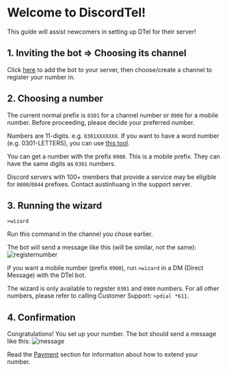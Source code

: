 # Welcome to DiscordTel!
This guide will assist newcomers in setting up DTel for their server!

## 1. Inviting the bot => Choosing its channel
Click [here](https://discordapp.com/oauth2/authorize?client_id=224662505157427200&scope=bot&permissions=84997) to add the bot to your server, then choose/create a channel to register your number in.

## 2. Choosing a number
The current normal prefix is `0301` for a channel number or `0900` for a mobile number. Before proceeding, please decide your preferred number.

Numbers are 11-digits. e.g. `0301XXXXXXX`. If you want to have a word number (e.g. 0301-LETTERS), you can use [this tool](http://word2number.com).

You can get a number with the prefix `0900`. This is a mobile prefix. They can have the same digits as `0301` numbers.

Discord servers with 100+ members that provide a service may be eligible for `0800`/`0844` prefixes. Contact austinhuang in the support server.

## 3. Running the wizard
`>wizard`

Run this command in the channel you chose earlier.

The bot will send a message like this (will be similar, not the same): 
![registernumber](http://i.imgur.com/zMKAkPr.png)

If you want a mobile number (prefix `0900`), run `>wizard` in a DM (Direct Message) with the DTel bot.

The wizard is only available to register `0301` and `0900` numbers. For all other numbers, please refer to calling Customer Support: `>pdial *611`.

## 4. Confirmation
Congratulations! You set up your number.
The bot should send a message like this:
![message](http://i.imgur.com/vuOzp4d.png)

Read the [Payment](http://discordtel.readthedocs.io/en/latest/Payment/) section for information about how to extend your number.
